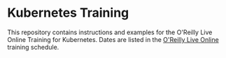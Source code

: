 # Kubernetes Training

This repository contains instructions and examples for the O'Reilly Live Online Training for Kubernetes.
Dates are listed in the [O'Reilly Live Online](https://www.safaribooksonline.com/live-training/) training schedule.
